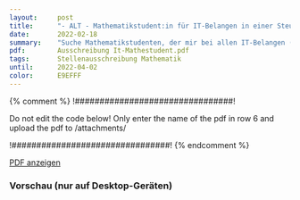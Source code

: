 ```yaml
---
layout:     post
title:      "- ALT - Mathematikstudent:in für IT-Belangen in einer Steuerkanzlei"
date:       2022-02-18
summary:    "Suche Mathematikstudenten, der mir bei allen IT-Belangen (im Aufbau) in einer Steuerkanzlei behilflich ist, beispielsweise u. a. • (optionale) Ende-zu-Ende Verschlüsselung von elektronischer Post • Optimierung der regelmäßigen Datensicherung, jedoch bis dato bewusst ohne"
pdf:        Ausschreibung It-Mathestudent.pdf
tags:       Stellenausschreibung Mathematik
until:		2022-04-02
color:      E9EFFF
---
```


{% comment %}
!################################!

Do not edit the code below! Only enter the name of the pdf in row 6 and upload the pdf to /attachments/

!################################!
{% endcomment %}

<a class="btn btn-primary" href="{{ site.url }}/attachments/{{page.pdf}}">PDF anzeigen</a>

<h3>Vorschau (nur auf Desktop-Geräten)</h3>
<div class="d-none d-sm-block">
    <object data="{{ site.url }}/attachments/{{page.pdf}}" width="100%" height="1010" type='application/pdf'>
    </object>
</div>
